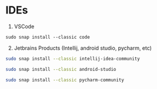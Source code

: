 # IDEs

1. VSCode
```
sudo snap install --classic code
```
2. Jetbrains Products (Intellij, android studio, pycharm, etc)
```bash
sudo snap install --classic intellij-idea-community
```
```bash
sudo snap install --classic android-studio
```
```bash
sudo snap install --classic pycharm-community
```
